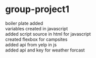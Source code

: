 # group-project1
boiler plate added<br>
variables created in javascript<br>
added script source in html for javascript<br>
created flexbox for campsites<br>
added api from yelp in js<br>
added api and key for weather forcast<br>